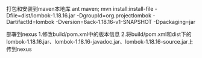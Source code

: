 打包和安装到maven本地库
ant maven; mvn install:install-file -Dfile=dist/lombok-1.18.16.jar -DgroupId=org.projectlombok -DartifactId=lombok -Dversion=6ack-1.18.16-v1-SNAPSHOT -Dpackaging=jar


部署到nexus
1.修改build/pom.xml中的版本信息
2.将build/pom.xml和dist下的lombok-1.18.16.jar、lombok-1.18.16-javadoc.jar、lombok-1.18.16-source.jar上传到nexus